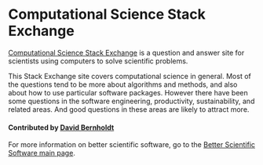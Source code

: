 # Computational Science Stack Exchange

[Computational Science Stack Exchange](https://scicomp.stackexchange.com/) is a question and answer site for scientists using computers to solve scientific problems.

This Stack Exchange site covers computational science in general.  Most of the questions tend to be more about algorithms and methods, and also about how to use particular software packages.  However there have been some questions in the software engineering, productivity, sustainability, and related areas.  And good questions in these areas are likely to attract more.

<!---
     Native image is too large.  Need to reduce size for reasonable display.
![alt text](https://cdn.sstatic.net/Sites/stackoverflow/company/img/logos/se/se-logo.png "Stack Exchange Logo")
--->
#### Contributed by [David Bernholdt](http://github.com/bernhold)

For more information on better scientific software, go to the [Better Scientific Software main page](http://betterscientificsoftware.info).

<!---
Publish: yes
Categories: Collaboration
Topics: Discussion forums, Q&A sites
Tags:
Level: 2
Prerequisites: defaults
Aggregate: none
--->
